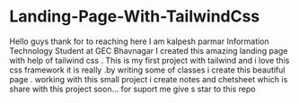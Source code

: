 # Landing-Page-With-TailwindCss
Hello guys thank for to reaching here 
I am kalpesh parmar Information Technology Student at GEC Bhavnagar
I created this amazing landing page with help of tailwind css . This is my first project with tailwind and i love this  css framework  it is really .by writing some of classes i create this beautiful page .
working with this small project i create notes and chetsheet which is share with this project soon... 
for suport me give s star to this repo

